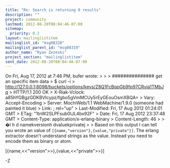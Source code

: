 ```yaml
---
title: "Re: Search is returning 0 results"
description: ""
project: community
lastmod: 2012-08-20T08:04:46-07:00
sitemap:
  priority: 0.2
layout: mailinglistitem
mailinglist_id: "msg08328"
mailinglist_parent_id: "msg08319"
author_name: "Ryan Zezeski"
project_section: "mailinglistitem"
sent_date: 2012-08-20T08:04:46-07:00
---
```



On Fri, Aug 17, 2012 at 7:46 PM, bufer  wrote:
&gt;
&gt;
&gt; ############### get an specific item data
&gt; $ curl -i
&gt; http://127.0.0.1:8098/buckets/options/keys/Z8Q1FcBqpGb9fp97CRvia1TMbJq
&gt; HTTP/1.1 200 OK
&gt; X-Riak-Vclock: a85hYGBgzGDKBVIcypz/fgbo5gVmMCUy5rEyGEouOsmXBQA=
&gt; Vary: Accept-Encoding
&gt; Server: MochiWeb/1.1 WebMachine/1.9.0 (someone had painted it blue)
&gt; Link: ; rel="up"
&gt; Last-Modified: Fri, 17 Aug 2012 01:24:01 GMT
&gt; ETag: "1tnW2SLPFsub0IJL4bx92F"
&gt; Date: Fri, 17 Aug 2012 23:37:48 GMT
&gt; Content-Type: application/x-erlang-binary
&gt; Content-Length: 46
&gt;
&gt; �l h d namekversionh dvaluekprivatej
&gt;
&gt;
Based on this output I can tell you wrote an value of
`[{name,"version"},{value,"private"}]`. The erlang extractor doesn't
understand strings as the value. Instead you need to encode them as binary
or atom.

[{name,&lt;&lt;"version"&gt;&gt;},{value,&lt;&lt;"private"&gt;&gt;}]

-Z
